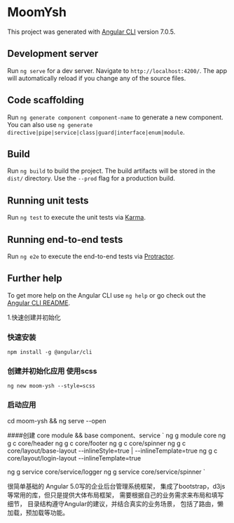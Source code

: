 # MoomYsh

This project was generated with [Angular CLI](https://github.com/angular/angular-cli) version 7.0.5.

## Development server

Run `ng serve` for a dev server. Navigate to `http://localhost:4200/`. The app will automatically reload if you change any of the source files.

## Code scaffolding

Run `ng generate component component-name` to generate a new component. You can also use `ng generate directive|pipe|service|class|guard|interface|enum|module`.

## Build

Run `ng build` to build the project. The build artifacts will be stored in the `dist/` directory. Use the `--prod` flag for a production build.

## Running unit tests

Run `ng test` to execute the unit tests via [Karma](https://karma-runner.github.io).

## Running end-to-end tests

Run `ng e2e` to execute the end-to-end tests via [Protractor](http://www.protractortest.org/).

## Further help

To get more help on the Angular CLI use `ng help` or go check out the [Angular CLI README](https://github.com/angular/angular-cli/blob/master/README.md).

1.快速创建并初始化
### 快速安装
`npm install -g @angular/cli`

### 创建并初始化应用 使用scss
`ng new moom-ysh --style=scss`
### 启动应用
cd moom-ysh && ng serve --open

####创建 core module && base component、service
`
 ng g module core
 ng g c core/header
 ng g c core/footer
 ng g c core/spinner
 ng g c core/layout/base-layout --inlineStyle=true | --inlineTemplate=true
 ng g c core/layout/login-layout --inlineTemplate=true
 
 ng g service core/service/logger
 ng g service core/service/spinner
 `
 
 





很简单基础的 Angular 5.0写的企业后台管理系统框架，
集成了bootstrap，d3js等常用的库，但只是提供大体布局框架，
需要根据自己的业务需求来布局和填写细节，
目录结构遵守Angular的建议，并结合真实的业务场景，
包括了路由，懒加载，预加载等功能。
